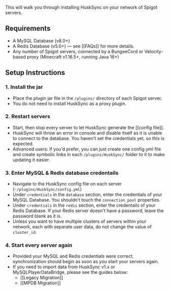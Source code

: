 This will walk you through installing HuskSync on your network of Spigot servers.

## Requirements
* A MySQL Database (v8.0+)
* A Redis Database (v5.0+) &mdash; see [[FAQs]] for more details.
* Any number of Spigot servers, connected by a BungeeCord or Velocity-based proxy (Minecraft v1.16.5+, running Java 16+)

## Setup Instructions
### 1. Install the jar
- Place the plugin jar file in the `/plugins/` directory of each Spigot server.
- You do not need to install HuskSync as a proxy plugin.
### 2. Restart servers
- Start, then stop every server to let HuskSync generate the [[config file]].
- HuskSync will throw an error in console and disable itself as it is unable to connect to the database. You haven't set the credentials yet, so this is expected.
- Advanced users: If you'd prefer, you can just create one config.yml file and create symbolic links in each `/plugins/HuskSync/` folder to it to make updating it easier.
### 3. Enter MySQL & Redis database credentails
- Navigate to the HuskSync config file on each server (`~/plugins/HuskSync/config.yml`)
- Under `credentials` in the `database` section, enter the credentials of your MySQL Database. You shouldn't touch the `connection_pool` properties.
- Under `credentials` in the `redis` section, enter the credentails of your Redis Database. If your Redis server doesn't have a password, leave the password blank as it is.
- Unless you want to have multiple clusters of servers within your network, each with separate user data, do not change the value of `cluster_id`.
### 4. Start every server again
- Provided your MySQL and Redis credentials were correct, synchronization should begin as soon as you start your servers again.
- If you need to import data from HuskSync v1.x or MySQLPlayerDataBridge, please see the guides below:
  - [[Legacy Migration]]
  - [[MPDB Migration]]